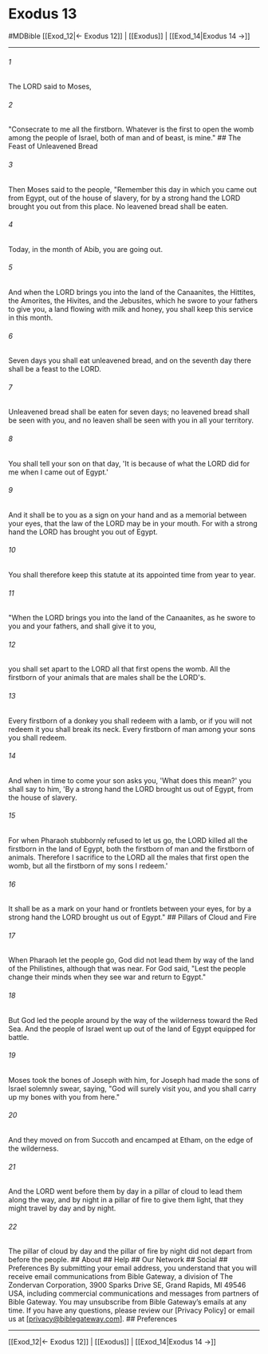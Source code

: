 # Exodus 13
#MDBible
[[Exod_12|← Exodus 12]] | [[Exodus]] | [[Exod_14|Exodus 14 →]]

***


###### 1 
The LORD said to Moses, 

###### 2 
"Consecrate to me all the firstborn. Whatever is the first to open the womb among the people of Israel, both of man and of beast, is mine." ## The Feast of Unleavened Bread 

###### 3 
Then Moses said to the people, "Remember this day in which you came out from Egypt, out of the house of slavery, for by a strong hand the LORD brought you out from this place. No leavened bread shall be eaten. 

###### 4 
Today, in the month of Abib, you are going out. 

###### 5 
And when the LORD brings you into the land of the Canaanites, the Hittites, the Amorites, the Hivites, and the Jebusites, which he swore to your fathers to give you, a land flowing with milk and honey, you shall keep this service in this month. 

###### 6 
Seven days you shall eat unleavened bread, and on the seventh day there shall be a feast to the LORD. 

###### 7 
Unleavened bread shall be eaten for seven days; no leavened bread shall be seen with you, and no leaven shall be seen with you in all your territory. 

###### 8 
You shall tell your son on that day, 'It is because of what the LORD did for me when I came out of Egypt.' 

###### 9 
And it shall be to you as a sign on your hand and as a memorial between your eyes, that the law of the LORD may be in your mouth. For with a strong hand the LORD has brought you out of Egypt. 

###### 10 
You shall therefore keep this statute at its appointed time from year to year. 

###### 11 
"When the LORD brings you into the land of the Canaanites, as he swore to you and your fathers, and shall give it to you, 

###### 12 
you shall set apart to the LORD all that first opens the womb. All the firstborn of your animals that are males shall be the LORD's. 

###### 13 
Every firstborn of a donkey you shall redeem with a lamb, or if you will not redeem it you shall break its neck. Every firstborn of man among your sons you shall redeem. 

###### 14 
And when in time to come your son asks you, 'What does this mean?' you shall say to him, 'By a strong hand the LORD brought us out of Egypt, from the house of slavery. 

###### 15 
For when Pharaoh stubbornly refused to let us go, the LORD killed all the firstborn in the land of Egypt, both the firstborn of man and the firstborn of animals. Therefore I sacrifice to the LORD all the males that first open the womb, but all the firstborn of my sons I redeem.' 

###### 16 
It shall be as a mark on your hand or frontlets between your eyes, for by a strong hand the LORD brought us out of Egypt." ## Pillars of Cloud and Fire 

###### 17 
When Pharaoh let the people go, God did not lead them by way of the land of the Philistines, although that was near. For God said, "Lest the people change their minds when they see war and return to Egypt." 

###### 18 
But God led the people around by the way of the wilderness toward the Red Sea. And the people of Israel went up out of the land of Egypt equipped for battle. 

###### 19 
Moses took the bones of Joseph with him, for Joseph had made the sons of Israel solemnly swear, saying, "God will surely visit you, and you shall carry up my bones with you from here." 

###### 20 
And they moved on from Succoth and encamped at Etham, on the edge of the wilderness. 

###### 21 
And the LORD went before them by day in a pillar of cloud to lead them along the way, and by night in a pillar of fire to give them light, that they might travel by day and by night. 

###### 22 
The pillar of cloud by day and the pillar of fire by night did not depart from before the people. ## About ## Help ## Our Network ## Social ## Preferences By submitting your email address, you understand that you will receive email communications from Bible Gateway, a division of The Zondervan Corporation, 3900 Sparks Drive SE, Grand Rapids, MI 49546 USA, including commercial communications and messages from partners of Bible Gateway. You may unsubscribe from Bible Gateway&rsquo;s emails at any time. If you have any questions, please review our [Privacy Policy] or email us at [privacy@biblegateway.com]. ## Preferences

***

[[Exod_12|← Exodus 12]] | [[Exodus]] | [[Exod_14|Exodus 14 →]]
